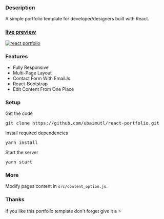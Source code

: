 ### Description

A simple portfolio template for developer/designers built with React. 

### [live preview](https://sanjayrajportfolio.netlify.app/)

[![react portfoiio](src/assets/images/react%20portfolio%20gif.gif)](https://sanjayrajportfolio.netlify.app/)

### Features

- Fully Responsive
- Multi-Page Layout
- Contact Form With EmailJs
- React-Bootstrap
- Edit Content From One Place

### Setup

Get the code

<pre>git clone https://github.com/ubaimutl/react-portfolio.git</pre>
 
Install required dependencies

<pre>yarn install</pre>


Start the server

<pre>yarn start</pre>

### More

Modify pages content in  `src/content_option.js`.

### Thanks

If you like this portfolio template don't forget give it a ⭐ 
